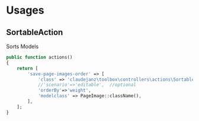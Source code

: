 Usages
======

SortableAction 
----------

Sorts Models

```php
public function actions()
{
    return [
        'save-page-images-order' => [
            'class' => 'claudejanz\toolbox\controllers\actions\SortableAction',
            //'scenario'=>'editable',  //optional
            'orderBy'=>'weight',
            'modelclass' => PageImage::className(),
        ],
    ];
}
```


